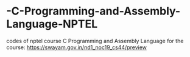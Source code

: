 # -C-Programming-and-Assembly-Language-NPTEL
codes of nptel course  C Programming and Assembly Language
for the course:
https://swayam.gov.in/nd1_noc19_cs44/preview
